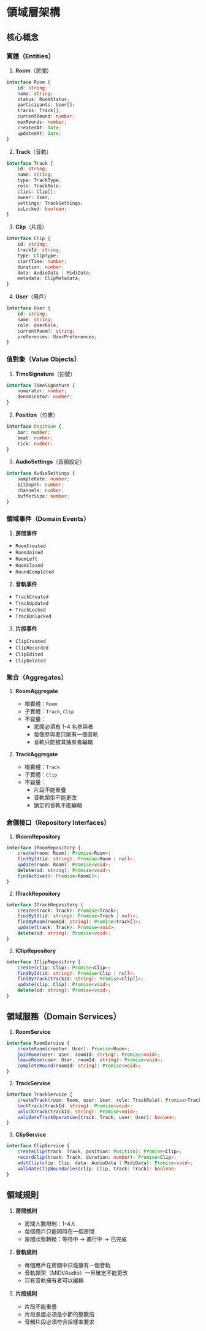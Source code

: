 # 領域層架構

## 核心概念

### 實體（Entities）

1. **Room**（房間）
```typescript
interface Room {
    id: string;
    name: string;
    status: RoomStatus;
    participants: User[];
    tracks: Track[];
    currentRound: number;
    maxRounds: number;
    createdAt: Date;
    updatedAt: Date;
}
```

2. **Track**（音軌）
```typescript
interface Track {
    id: string;
    name: string;
    type: TrackType;
    role: TrackRole;
    clips: Clip[];
    owner: User;
    settings: TrackSettings;
    isLocked: boolean;
}
```

3. **Clip**（片段）
```typescript
interface Clip {
    id: string;
    trackId: string;
    type: ClipType;
    startTime: number;
    duration: number;
    data: AudioData | MidiData;
    metadata: ClipMetadata;
}
```

4. **User**（用戶）
```typescript
interface User {
    id: string;
    name: string;
    role: UserRole;
    currentRoom?: string;
    preferences: UserPreferences;
}
```

### 值對象（Value Objects）

1. **TimeSignature**（拍號）
```typescript
interface TimeSignature {
    numerator: number;
    denominator: number;
}
```

2. **Position**（位置）
```typescript
interface Position {
    bar: number;
    beat: number;
    tick: number;
}
```

3. **AudioSettings**（音頻設定）
```typescript
interface AudioSettings {
    sampleRate: number;
    bitDepth: number;
    channels: number;
    bufferSize: number;
}
```

### 領域事件（Domain Events）

1. **房間事件**
- `RoomCreated`
- `RoomJoined`
- `RoomLeft`
- `RoomClosed`
- `RoundCompleted`

2. **音軌事件**
- `TrackCreated`
- `TrackUpdated`
- `TrackLocked`
- `TrackUnlocked`

3. **片段事件**
- `ClipCreated`
- `ClipRecorded`
- `ClipEdited`
- `ClipDeleted`

### 聚合（Aggregates）

1. **RoomAggregate**
   - 根實體：`Room`
   - 子實體：`Track`, `Clip`
   - 不變量：
     - 房間必須有 1-4 名參與者
     - 每個參與者只能有一個音軌
     - 音軌只能被其擁有者編輯

2. **TrackAggregate**
   - 根實體：`Track`
   - 子實體：`Clip`
   - 不變量：
     - 片段不能重疊
     - 音軌類型不能更改
     - 鎖定的音軌不能編輯

### 倉儲接口（Repository Interfaces）

1. **IRoomRepository**
```typescript
interface IRoomRepository {
    create(room: Room): Promise<Room>;
    findById(id: string): Promise<Room | null>;
    update(room: Room): Promise<void>;
    delete(id: string): Promise<void>;
    findActive(): Promise<Room[]>;
}
```

2. **ITrackRepository**
```typescript
interface ITrackRepository {
    create(track: Track): Promise<Track>;
    findById(id: string): Promise<Track | null>;
    findByRoom(roomId: string): Promise<Track[]>;
    update(track: Track): Promise<void>;
    delete(id: string): Promise<void>;
}
```

3. **IClipRepository**
```typescript
interface IClipRepository {
    create(clip: Clip): Promise<Clip>;
    findById(id: string): Promise<Clip | null>;
    findByTrack(trackId: string): Promise<Clip[]>;
    update(clip: Clip): Promise<void>;
    delete(id: string): Promise<void>;
}
```

## 領域服務（Domain Services）

1. **RoomService**
```typescript
interface RoomService {
    createRoom(creator: User): Promise<Room>;
    joinRoom(user: User, roomId: string): Promise<void>;
    leaveRoom(user: User, roomId: string): Promise<void>;
    completeRound(roomId: string): Promise<void>;
}
```

2. **TrackService**
```typescript
interface TrackService {
    createTrack(room: Room, user: User, role: TrackRole): Promise<Track>;
    lockTrack(trackId: string): Promise<void>;
    unlockTrack(trackId: string): Promise<void>;
    validateTrackOperation(track: Track, user: User): boolean;
}
```

3. **ClipService**
```typescript
interface ClipService {
    createClip(track: Track, position: Position): Promise<Clip>;
    recordClip(track: Track, duration: number): Promise<Clip>;
    editClip(clip: Clip, data: AudioData | MidiData): Promise<void>;
    validateClipBoundaries(clip: Clip, track: Track): boolean;
}
```

## 領域規則

1. **房間規則**
   - 房間人數限制：1-4人
   - 每個用戶只能同時在一個房間
   - 房間狀態轉換：等待中 -> 進行中 -> 已完成

2. **音軌規則**
   - 每個用戶在房間中只能擁有一個音軌
   - 音軌類型（MIDI/Audio）一旦確定不能更改
   - 只有音軌擁有者可以編輯

3. **片段規則**
   - 片段不能重疊
   - 片段長度必須是小節的整數倍
   - 音頻片段必須符合採樣率要求 